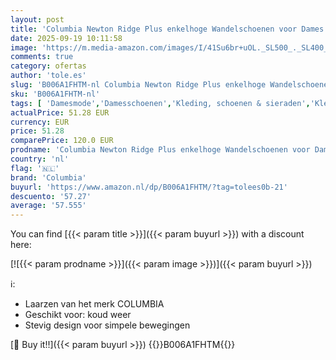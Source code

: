 ```yaml
---
layout: post
title: 'Columbia Newton Ridge Plus enkelhoge Wandelschoenen voor Dames  Bruin  Cordovan/Crown Jewel   37.5 EU'
date: 2025-09-19 10:11:58
image: 'https://m.media-amazon.com/images/I/41Su6br+uOL._SL500_._SL400_.jpg'
comments: true
category: ofertas
author: 'tole.es'
slug: 'B006A1FHTM-nl Columbia Newton Ridge Plus enkelhoge Wandelschoenen voor...'
sku: 'B006A1FHTM-nl'
tags: [ 'Damesmode','Damesschoenen','Kleding, schoenen & sieraden','Kleding, schoenen en sieraden','Trainings- & outdoorschoenen dames','Trekking- & hikinglaarzen dames','Trekking- & hikingschoeisel dames','columbia','🇳🇱', ]
actualPrice: 51.28 EUR
currency: EUR
price: 51.28
comparePrice: 120.0 EUR
prodname: 'Columbia Newton Ridge Plus enkelhoge Wandelschoenen voor Dames  Bruin  Cordovan/Crown Jewel   37.5 EU'
country: 'nl'
flag: '🇳🇱'
brand: 'Columbia'
buyurl: 'https://www.amazon.nl/dp/B006A1FHTM/?tag=tolees0b-21'
descuento: '57.27'
average: '57.555'
---
```


You can find [{{< param title >}}]({{< param buyurl >}}) with a discount here:

[![{{< param prodname >}}]({{< param image >}})]({{< param buyurl >}})

ℹ️:

- Laarzen van het merk COLUMBIA
- Geschikt voor: koud weer
- Stevig design voor simpele bewegingen

[🛒 Buy it!!]({{< param buyurl >}})
{{<world>}}B006A1FHTM{{</world>}}
